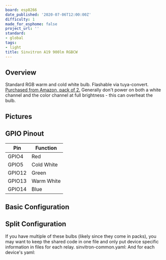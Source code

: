 ```yaml
---
board: esp8266
date_published: '2020-07-06T12:00:00Z'
difficulty: 1
made_for_esphome: false
project_url: ''
standard:
- global
tags:
- light
title: Sinvitron A19 900lm RGBCW
---
```


## Overview

Standard RGB warm and cold white bulb. Flashable via tuya-convert. [Purchased from Amazon, pack of 2.](https://amzn.to/3lVKCEp)
Generally don't power on both a white channel and the color channel at full brightness - this can overheat the bulb.

## Pictures

## GPIO Pinout

| Pin    | Function   |
| ------ | ---------- |
| GPIO4  | Red        |
| GPIO5  | Cold White |
| GPIO12 | Green      |
| GPIO13 | Warm White |
| GPIO14 | Blue       |

## Basic Configuration

## Split Configuration

If you have multiple of these bulbs (likely since they come in packs), you may want to keep the shared code in one file and only put device specific information in files for each relay.
sinvitron-common.yaml:
And for each device's yaml: